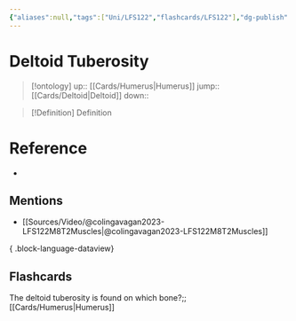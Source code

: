 ```yaml
---
{"aliases":null,"tags":["Uni/LFS122","flashcards/LFS122"],"dg-publish":true,"permalink":"/cards/deltoid-tuberosity/","dgPassFrontmatter":true}
---
```


# Deltoid Tuberosity

> [!ontology]
> up:: [[Cards/Humerus\|Humerus]]
> jump:: [[Cards/Deltoid\|Deltoid]]
> down:: 

> [!Definition] Definition

# Reference

- 

## Mentions

- [[Sources/Video/@colingavagan2023-LFS122M8T2Muscles\|@colingavagan2023-LFS122M8T2Muscles]]

{ .block-language-dataview}

## Flashcards

The deltoid tuberosity is found on which bone?;;[[Cards/Humerus\|Humerus]]
<!--SR:!2023-10-30,10,270-->